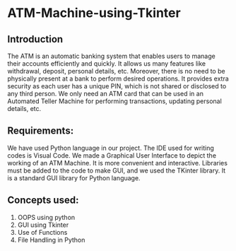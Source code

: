 # ATM-Machine-using-Tkinter
## Introduction
The ATM is an automatic banking system that enables users to
manage their accounts efficiently and quickly. It allows us many
features like withdrawal, deposit, personal details, etc. Moreover,
there is no need to be physically present at a bank to perform desired
operations. It provides extra security as each user has a unique PIN,
which is not shared or disclosed to any third person. We only need
an ATM card that can be used in an Automated Teller Machine for
performing transactions, updating personal details, etc.

## Requirements:
We have used Python language in our project. The IDE used for
writing codes is Visual Code. We made a Graphical User Interface
to depict the working of an ATM Machine. It is more convenient and
interactive. Libraries must be added to the code to make GUI, and
we used the TKinter library. It is a standard GUI library for Python
language.

## Concepts used:
1) OOPS using python
2) GUI using Tkinter
3) Use of Functions
4) File Handling in Python

